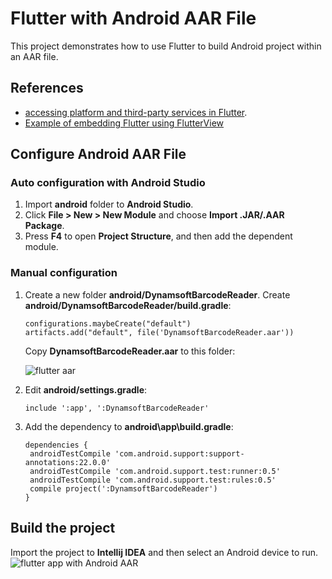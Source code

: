 # Flutter with Android AAR File

This project demonstrates how to use Flutter to build Android project within an AAR file.

## References
* [accessing platform and third-party services in Flutter](https://flutter.io/platform-services/).
* [Example of embedding Flutter using FlutterView](https://github.com/flutter/flutter/tree/master/examples/hello_services)

## Configure Android AAR File
### Auto configuration with Android Studio
1. Import **android** folder to **Android Studio**.
2. Click **File > New > New Module** and choose **Import .JAR/.AAR Package**.
3. Press **F4** to open **Project Structure**, and then add the dependent module.

### Manual configuration

1. Create a new folder **android/DynamsoftBarcodeReader**. Create **android/DynamsoftBarcodeReader/build.gradle**:
  
   ```
   configurations.maybeCreate("default")
   artifacts.add("default", file('DynamsoftBarcodeReader.aar')) 
   ```
   Copy **DynamsoftBarcodeReader.aar** to this folder:

   ![flutter aar](http://www.codepool.biz/wp-content/uploads/2017/01/flutter-aar.png)

2. Edit **android/settings.gradle**:

   ```
   include ':app', ':DynamsoftBarcodeReader'
   ```

3. Add the dependency to **android\app\build.gradle**:

   ```
   dependencies {
    androidTestCompile 'com.android.support:support-annotations:22.0.0'
    androidTestCompile 'com.android.support.test:runner:0.5'
    androidTestCompile 'com.android.support.test:rules:0.5'
    compile project(':DynamsoftBarcodeReader')
   }
   ```

## Build the project

Import the project to **Intellij IDEA** and then select an Android device to run.
![flutter app with Android AAR](http://www.codepool.biz/wp-content/uploads/2017/01/flutter-barcode-reader-small.png)

